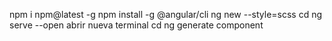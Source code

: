 npm i npm@latest -g
npm install -g @angular/cli
ng new <nombre app> --style=scss
cd <nombre app>	
ng serve --open
abrir nueva terminal
cd <nombre app>
ng generate component <nombre componente>
